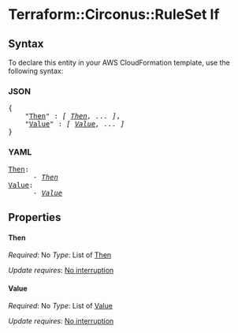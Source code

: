 # Terraform::Circonus::RuleSet If

## Syntax

To declare this entity in your AWS CloudFormation template, use the following syntax:

### JSON

<pre>
{
    "<a href="#then" title="Then">Then</a>" : <i>[ <a href="if-then.md">Then</a>, ... ]</i>,
    "<a href="#value" title="Value">Value</a>" : <i>[ <a href="if-value.md">Value</a>, ... ]</i>
}
</pre>

### YAML

<pre>
<a href="#then" title="Then">Then</a>: <i>
      - <a href="if-then.md">Then</a></i>
<a href="#value" title="Value">Value</a>: <i>
      - <a href="if-value.md">Value</a></i>
</pre>

## Properties

#### Then

_Required_: No
_Type_: List of <a href="if-then.md">Then</a>

_Update requires_: [No interruption](https://docs.aws.amazon.com/AWSCloudFormation/latest/UserGuide/using-cfn-updating-stacks-update-behaviors.html#update-no-interrupt)

#### Value

_Required_: No
_Type_: List of <a href="if-value.md">Value</a>

_Update requires_: [No interruption](https://docs.aws.amazon.com/AWSCloudFormation/latest/UserGuide/using-cfn-updating-stacks-update-behaviors.html#update-no-interrupt)

